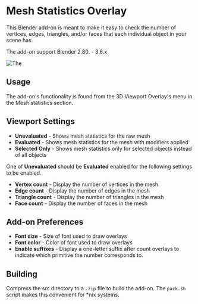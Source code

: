 # Mesh Statistics Overlay
This Blender add-on is meant to make it easy to check the number of vertices,
edges, triangles, and/or faces that each individual object in your scene has.

The add-on support Blender 2.80. - 3.6.x

![The ](https://i.imgur.com/ApXsZT6.png)

## Usage
The add-on's functionality is found from the 3D Viewport Overlay's menu in the
Mesh statistics section.  

## Viewport Settings
* **Unevaluated** - Shows mesh statistics for the raw mesh
* **Evaluated** - Shows mesh statistics for the mesh with modifiers applied
* **Selected Only** - Shows mesh statistics only for selected objects instead of
  all objects  

One of **Unevaluated** should be **Evaluated** enabled for the following
settings to be enabled.

* **Vertex count** - Display the number of vertices in the mesh
* **Edge count** - Display the number of edges in the mesh
* **Triangle count** - Display the number of triangles in the mesh
* **Face count** - Display the number of faces in the mesh

## Add-on Preferences
* **Font size** - Size of font used to draw overlays
* **Font color** - Color of font used to draw overlays
* **Enable suffixes** - Display a one-letter suffix after count overlays to
  indicate which primitive the number corresponds to.

## Building
Compress the src directory to a `.zip` file to build the add-on. The `pack.sh`
script makes this convenient for *nix systems.
